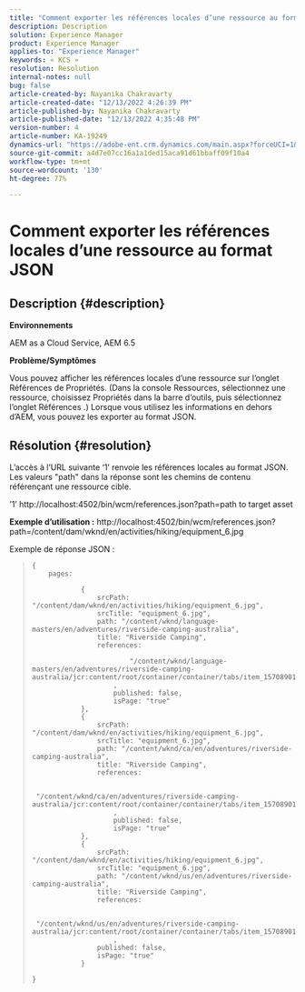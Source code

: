 ```yaml
---
title: "Comment exporter les références locales d’une ressource au format JSON"
description: Description
solution: Experience Manager
product: Experience Manager
applies-to: "Experience Manager"
keywords: « KCS »
resolution: Resolution
internal-notes: null
bug: false
article-created-by: Nayanika Chakravarty
article-created-date: "12/13/2022 4:26:39 PM"
article-published-by: Nayanika Chakravarty
article-published-date: "12/13/2022 4:35:48 PM"
version-number: 4
article-number: KA-19249
dynamics-url: "https://adobe-ent.crm.dynamics.com/main.aspx?forceUCI=1&pagetype=entityrecord&etn=knowledgearticle&id=ac4979ea-027b-ed11-81ac-6045bd006a22"
source-git-commit: a4d7e07cc16a1a1ded15aca91d61bbaff09f10a4
workflow-type: tm+mt
source-wordcount: '130'
ht-degree: 77%

---
```


# Comment exporter les références locales d’une ressource au format JSON

## Description {#description}


<b>Environnements</b>

AEM as a Cloud Service, AEM 6.5

<b>Problème/Symptômes</b>

Vous pouvez afficher les références locales d’une ressource sur l’onglet Références de Propriétés. (Dans la console Ressources, sélectionnez une ressource, choisissez Propriétés dans la barre d’outils, puis sélectionnez l’onglet Références .) Lorsque vous utilisez les informations en dehors d’AEM, vous pouvez les exporter au format JSON.


## Résolution {#resolution}


L’accès à l’URL suivante ‘1’ renvoie les références locales au format JSON. Les valeurs &quot;path&quot; dans la réponse sont les chemins de contenu référençant une ressource cible.

’1’ http://localhost:4502/bin/wcm/references.json?path=path to target asset

<b>Exemple d’utilisation :</b>
http://localhost:4502/bin/wcm/references.json?path=/content/dam/wknd/en/activities/hiking/equipment_6.jpg

Exemple de réponse JSON :


> ```
> {
>     pages: 
>         
>             {
>                 srcPath: "/content/dam/wknd/en/activities/hiking/equipment_6.jpg",
>                 srcTitle: "equipment_6.jpg",
>                 path: "/content/wknd/language-masters/en/adventures/riverside-camping-australia",
>                 title: "Riverside Camping",
>                 references: 
>                     
>                         "/content/wknd/language-masters/en/adventures/riverside-camping-australia/jcr:content/root/container/container/tabs/item_1570890147607/par0/image/fileReference"
>                     ,
>                     published: false,
>                     isPage: "true"
>             },
>             {
>                 srcPath: "/content/dam/wknd/en/activities/hiking/equipment_6.jpg",
>                 srcTitle: "equipment_6.jpg",
>                 path: "/content/wknd/ca/en/adventures/riverside-camping-australia",
>                 title: "Riverside Camping",
>                 references: 
>                     
>                         "/content/wknd/ca/en/adventures/riverside-camping-australia/jcr:content/root/container/container/tabs/item_1570890147607/par0/image/fileReference"
>                     ,
>                     published: false,
>                     isPage: "true"
>             },
>             {
>                 srcPath: "/content/dam/wknd/en/activities/hiking/equipment_6.jpg",
>                 srcTitle: "equipment_6.jpg",
>                 path: "/content/wknd/us/en/adventures/riverside-camping-australia",
>                 title: "Riverside Camping",
>                 references: 
>                     
>                         "/content/wknd/us/en/adventures/riverside-camping-australia/jcr:content/root/container/container/tabs/item_1570890147607/par0/image/fileReference"
>                     ,
>                 published: false,
>                 isPage: "true"
>             }
>         
> }
> ```


